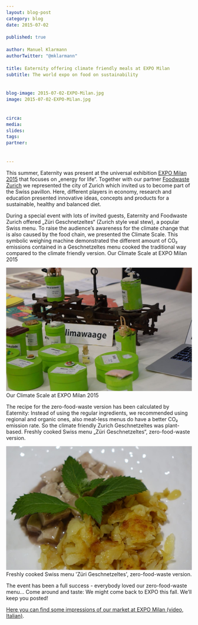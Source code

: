 ```yaml
---
layout: blog-post
category: blog
date: 2015-07-02

published: true

author: Manuel Klarmann
authorTwitter: "@mklarmann"

title: Eaternity offering climate friendly meals at EXPO Milan
subtitle: The world expo on food on sustainability


blog-image: 2015-07-02-EXPO-Milan.jpg
image: 2015-07-02-EXPO-Milan.jpg


circa:
media:
slides:
tags:
partner:


---
```


This summer, Eaternity was present at the universal exhibition [EXPO Milan 2015][0] that focuses on „energy for life“. Together with our partner [Foodwaste Zurich][1] we represented the city of Zurich which invited us to become part of the Swiss pavillon. Here, different players in economy, research and education presented innovative ideas, concepts and products for a sustainable, healthy and balanced diet.

During a special event with lots of invited guests, Eaternity and Foodwaste Zurich offered „Züri Geschnetzeltes“ (Zurich style veal stew), a popular Swiss menu. To raise the audience’s awareness for the climate change that is also caused by the food chain, we presented the Climate
Scale. This symbolic weighing machine demonstrated the different amount of CO₂ emissions contained in a Geschnetzeltes menu cooked the traditional way compared to the climate friendly version.
Our Climate Scale at EXPO Milan 2015

![scale](/img/blog/2015-07-02-EXPO-Milan/DSC02768.jpg "Our Climate Scale at EXPO Milan 2015")
Our Climate Scale at EXPO Milan 2015


The recipe for the zero-food-waste version has been calculated by Eaternity: Instead of using the regular ingredients, we recommended using regional and organic ones, also meat-less menus do have a better CO₂ emission rate. So the climate friendly Zurich Geschnetzeltes was plant-based.
Freshly cooked Swiss menu „Züri Geschnetzeltes“, zero-food-waste version.

![menu](/img/blog/2015-07-02-EXPO-Milan/DSC02786.jpg "Freshly cooked Swiss menu 'Züri Geschnetzeltes', zero-food-waste version.")
Freshly cooked Swiss menu 'Züri Geschnetzeltes', zero-food-waste version.


The event has been a full success - everybody loved our zero-food-waste menu…
Come around and taste: We might come back to EXPO this fall. We’ll keep you posted!

[Here you can find some impressions of our market at EXPO Milan (video, Italian)][3].

[0]:http://www.expo2015.org/en
[1]:http://foodwaste.ch
[3]:http://video.gelocal.it/iltirreno/dossier/expo-2015/expo-2015-cibo-del-futuro-e-filtri-per-l-acqua-al-mercato-delle-innovazioni/48735/49915
